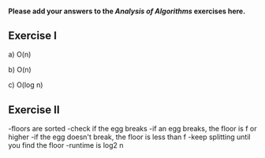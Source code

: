 #### Please add your answers to the ***Analysis of  Algorithms*** exercises here.

## Exercise I

a) O(n)


b) O(n)


c) O(log n)

## Exercise II

-floors are sorted
-check if the egg breaks
-if an egg breaks, the floor is f or higher
-if the egg doesn't break, the floor is less than f
-keep splitting until you find the floor
-runtime is log2 n